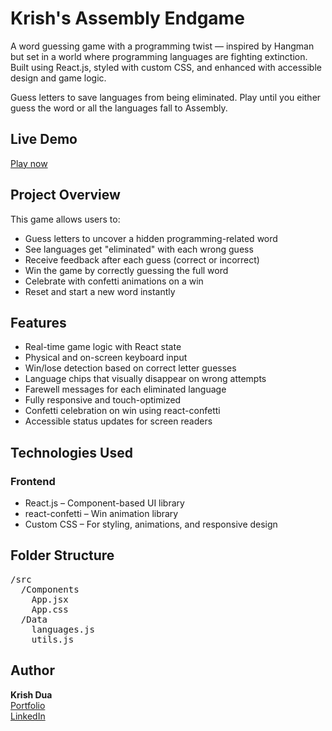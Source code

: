 # Krish's Assembly Endgame

A word guessing game with a programming twist — inspired by Hangman but set in a world where programming languages are fighting extinction. Built using React.js, styled with custom CSS, and enhanced with accessible design and game logic.

Guess letters to save languages from being eliminated. Play until you either guess the word or all the languages fall to Assembly.

## Live Demo

[Play now](https://krishassemblyendgame.vercel.app)

## Project Overview

This game allows users to:

- Guess letters to uncover a hidden programming-related word
- See languages get "eliminated" with each wrong guess
- Receive feedback after each guess (correct or incorrect)
- Win the game by correctly guessing the full word
- Celebrate with confetti animations on a win
- Reset and start a new word instantly

## Features

- Real-time game logic with React state
- Physical and on-screen keyboard input
- Win/lose detection based on correct letter guesses
- Language chips that visually disappear on wrong attempts
- Farewell messages for each eliminated language
- Fully responsive and touch-optimized
- Confetti celebration on win using react-confetti
- Accessible status updates for screen readers

## Technologies Used

### Frontend

- React.js – Component-based UI library
- react-confetti – Win animation library
- Custom CSS – For styling, animations, and responsive design

## Folder Structure

<pre>
/src
  /Components
    App.jsx
    App.css
  /Data
    languages.js
    utils.js
</pre>


## Author

**Krish Dua**  
[Portfolio](https://krishdua.vercel.app)  
[LinkedIn](https://www.linkedin.com/in/krish-dua-9202a4272/)
